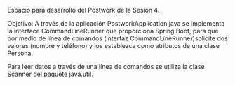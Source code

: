 Espacio para desarrollo del Postwork de la Sesión 4.

Objetivo:
A través de la aplicación PostworkApplication.java se implementa la interface CommandLineRunner que proporciona Spring Boot, para que por medio de línea de comandos (interfaz CommandLineRunner)solicite dos valores (nombre y teléfono) y los establezca como atributos de una clase Persona.

Para leer datos a través de una línea de comandos se utiliza la clase Scanner del paquete java.util.
